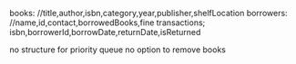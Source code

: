 books: //title,author,isbn,category,year,publisher,shelfLocation
borrowers: //name,id,contact,borrowedBooks,fine
transactions; isbn,borrowerId,borrowDate,returnDate,isReturned

no structure for priority queue
no option to remove books 